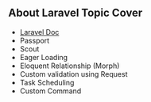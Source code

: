 ## About Laravel Topic Cover

- [Laravel Doc](https://laravel.com/docs/5.8)
- Passport
- Scout
- Eager Loading
- Eloquent Relationship (Morph)
- Custom validation using Request
- Task Scheduling
- Custom Command